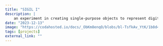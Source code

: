 ```yaml
---
title: "SIGIL I"
description: |
    an experiment in creating single-purpose objects to represent digital ones, giving them form, texture, and history.
date: "2023-12-13"
image: "https://codahosted.io/docs/_ObKm8enqO/blobs/bl-TsfkAv_YtK/1b8d4284efb9fb9553a9602bb68022c877a4a51f32f84a2278c3b85c8faa1b31c6977b42693ed34b40d1d4681bdbb3ba4530db02935c5a6e6925f19561a5a1658707c344dede3a1d0052fe7ee41217638c9fcd3887af96f9ad3838593c7f96f6cf801375"
tags: [projects]
external_link: ""
---
```

